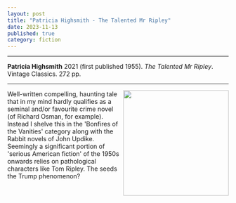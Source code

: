 ```yaml
---
layout: post
title: "Patricia Highsmith - The Talented Mr Ripley"
date: 2023-11-13
published: true
category: fiction
---
```



***
<b>Patricia Highsmith</b> 2021 (first published 1955). _The Talented Mr Ripley_. Vintage Classics.  272 pp.

***

<img align="right" width="240" src="https://cdn2.penguin.com.au/covers/original/9781784876760.jpg"> 
Well-written compelling, haunting tale that in my mind hardly qualifies as a seminal and/or favourite crime novel (of Richard Osman, for example). Instead I shelve this in the 'Bonfires of the Vanities' category along with the Rabbit novels of John Updike.  Seemingly a significant portion of 'serious American fiction' of the 1950s onwards relies on pathological characters like Tom Ripley. The seeds the Trump phenomenon? 
